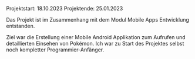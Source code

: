Projektstart: 18.10.2023
Projektende: 25.01.2023

Das Projekt ist im Zusammenhang mit dem Modul Mobile Apps Entwicklung entstanden.

Ziel war die Erstellung einer Mobile Android Applikation zum Aufrufen und detaillierten Einsehen von Pokémon.
Ich war zu Start des Projektes selbst noch kompletter Programmier-Anfänger.